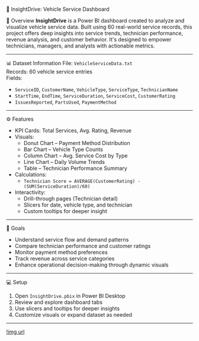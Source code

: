  🚗 InsightDrive: Vehicle Service Dashboard

 📘 Overview
**InsightDrive** is a Power BI dashboard created to analyze and visualize vehicle service data. Built using 60 real-world service records, this project offers deep insights into service trends, technician performance, revenue analysis, and customer behavior. It's designed to empower technicians, managers, and analysts with actionable metrics.

---

 📊 Dataset Information
File: `VehicleServiceData.txt`  
Records: 60 vehicle service entries  
Fields:
- `ServiceID`, `CustomerName`, `VehicleType`, `ServiceType`, `TechnicianName`
- `StartTime`, `EndTime`, `ServiceDuration`, `ServiceCost`, `CustomerRating`
- `IssuesReported`, `PartsUsed`, `PaymentMethod`

---

⚙️ Features
- KPI Cards: Total Services, Avg. Rating, Revenue
- Visuals:
  - Donut Chart – Payment Method Distribution  
  - Bar Chart – Vehicle Type Counts  
  - Column Chart – Avg. Service Cost by Type  
  - Line Chart – Daily Volume Trends  
  - Table – Technician Performance Summary  
- Calculations:
  - `Technician Score = AVERAGE(CustomerRating) - (SUM(ServiceDuration)/60)`
- Interactivity:
  - Drill-through pages (Technician detail)  
  - Slicers for date, vehicle type, and technician  
  - Custom tooltips for deeper insight

---

🎯 Goals
- Understand service flow and demand patterns  
- Compare technician performance and customer ratings  
- Monitor payment method preferences  
- Track revenue across service categories  
- Enhance operational decision-making through dynamic visuals

---

💻 Setup
1. Open `InsightDrive.pbix` in Power BI Desktop  
2. Review and explore dashboard tabs  
3. Use slicers and tooltips for deeper insights  
4. Customize visuals or expand dataset as needed

---
[!img url](https://raw.githubusercontent.com/santhosh07sk/Vehicle-Service-Dashboard/e381eca3a9b7ab6891faac3d0a0edad3a0fbe723/Dash.png)
